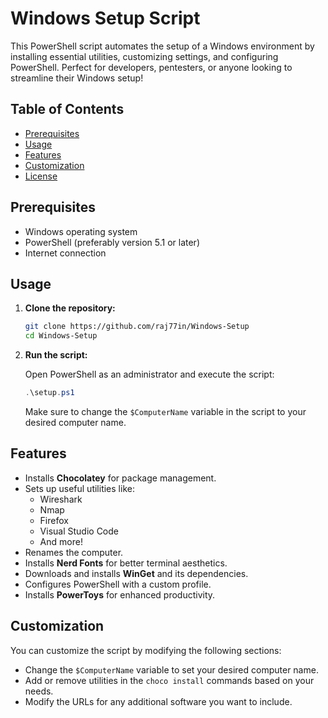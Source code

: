 # Windows Setup Script

This PowerShell script automates the setup of a Windows environment by installing essential utilities, customizing settings, and configuring PowerShell. Perfect for developers, pentesters, or anyone looking to streamline their Windows setup!

## Table of Contents

* [Prerequisites](#prerequisites)
* [Usage](#usage)
* [Features](#features)
* [Customization](#customization)
* [License](#license)

## Prerequisites

* Windows operating system
* PowerShell (preferably version 5.1 or later)
* Internet connection

## Usage

1. **Clone the repository:**

   ```bash
   git clone https://github.com/raj77in/Windows-Setup
   cd Windows-Setup
   ```

2. **Run the script:**

   Open PowerShell as an administrator and execute the script:

   ```powershell
   .\setup.ps1
   ```

   Make sure to change the `$ComputerName` variable in the script to your desired computer name.

## Features

* Installs **Chocolatey** for package management.
* Sets up useful utilities like:
  * Wireshark
  * Nmap
  * Firefox
  * Visual Studio Code
  * And more!
* Renames the computer.
* Installs **Nerd Fonts** for better terminal aesthetics.
* Downloads and installs **WinGet** and its dependencies.
* Configures PowerShell with a custom profile.
* Installs **PowerToys** for enhanced productivity.

## Customization

You can customize the script by modifying the following sections:

* Change the `$ComputerName` variable to set your desired computer name.
* Add or remove utilities in the `choco install` commands based on your needs.
* Modify the URLs for any additional software you want to include.



